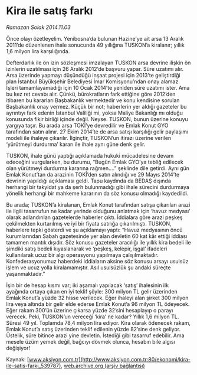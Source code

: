 # Kira ile satış farkı

*Ramazan Solak 2014.11.03*

<div class="pNewsDetailMainContent" itemprop="articleBody">
 <p>
  Önce olayı özetleyelim. Yenibosna’da bulunan Hazine’ye ait arsa 13 Aralık 2011’de düzenlenen ihale sonucunda 49 yıllığına TUSKON’a kiralanır; yıllık 1,6 milyon lira karşılığında.
 </p>
 <p>
  Defterdarlık ile ön izin sözleşmesi imzalayan TUSKON arsa devrine ilişkin ön izinlerin uzatılması için 26 Aralık 2012’de başvuru yapar. Süre uzatımı alır. Arsa üzerinde yapmayı düşündüğü inşaat projesi için 2013’te geliştirdiği plan İstanbul Büyükşehir Belediyesi İmar Komisyonu’ndan onay alamaz. İşleri tamamlayamadığı için 10 Ocak 2014’te yeniden süre uzatımı ister. Ama bu kez ret cevabı alır. Çünkü, bürokratların fark ettiğine göre 2012’den itibaren bu kararları Başbakanlık vermektedir ve konu kendisine sorulan Başbakanlık onay vermez. Küçük bir not; haberlerin yer aldığı gazeteler bu ayrıntıyı fark edenin İstanbul Valiliği mi, yoksa Maliye Bakanlığı mı olduğu konusunda fikir birliği içinde değil. Neyse. TUSKON, bunun üzerine konuyu yargıya taşır. Bu arada arsa TOKİ’ye devredilir ve Emlak Konut GYO tarafından satın alınır. 27 Ekim 2014’te de arsa satışı karşılığı gelir paylaşımı modeli ile ihaleye çıkarılır. İlginçtir, TUSKON’un itirazı üzerine verilen ‘yürütmeyi durdurma’ kararı ile ihale aynı güne denk gelir.
 </p>
 <p>
  TUSKON, ihale günü yaptığı açıklamada hukuki mücadelesine devam edeceğini vurgularken, bu durumu, “Bugün Emlak GYO’ya tebliğ edilecek olan yürütmeyi durdurma kararına rağmen....” şeklinde dile getirdi. Aynı gün Emlak Konut’tan da arazinin TOKİ’den satın alındığı ve 29 Mayıs 2014’te devrinin yapıldığı açıklaması geldi. Tapu kaydında da BEDAŞ dışında herhangi bir takyidat ya da şerh bulunmadığı gibi ihale sürecini durdurmaya yönelik herhangi bir mahkeme kararının da söz konusu olmadığı kaydedildi.
 </p>
 <p>
  Bu arada; TUSKON’a kiralanan, Emlak Konut tarafından satışa çıkarılan arazi ile ilgili tasarrufun ne kadar yerinde olduğunu anlatmak için ‘havuz medyası’ olarak adlandırılan gazetelerde haberler çıktı. İddialara göre arazi peşkeş çekilmekten kurtarılmış ve iyi bir fiyata satılığa çıkarılmıştı. TUSKON, haberlere tepki gösterdi ve şu açıklamayı yaptı: “Havuz medyasının öncü kurumlarından Sabah gazetesinde yer alan devletin 60 kat kâr ettiği iddiası tamamen mantık dışıdır. Söz konusu gazeteler aracılığı ile yıllık kira bedeli ile şimdiki satış bedeli kıyaslanarak ve ‘peşkeş, kelepir, işgal’ ifadeleri kullanılarak ucuz bir algı operasyonu yapılmaya çalışılmaktadır. Konfederasyonumuz haberdeki iddiaların aksine söz konusu arsayı usulsüz işlem ve ucuz yolla kiralamamıştır. Asıl usulsüzlük şu andaki süreçte yaşanmaktadır.”
 </p>
 <p>
  İşin bir de hesap kısmı var; iki aşamalı yapılacak ‘satış’ ihalesinin ilk ayağında ortaya çıkan en iyi teklif şöyle: 300 milyon TL gelir üzerinden Emlak Konut’a yüzde 32 hisse verilecek. Eğer ihaleyi alan şirket 300 milyon lira veya altında bir gelir elde ederse Emlak Konut’a 96 milyon TL ödeyecek. Eğer rakam 300’ün üzerine çıkarsa yüzde 32’sini hesaplayıp o parayı verecek. Peki, TUSKON’un vereceği ‘kira’ ne kadar? Yıllık 1,6 milyon TL. Süresi 49 yıl. Toplamda 78,4 milyon lira ediyor. Kira olarak ödenecek rakam, Emlak Konut’a satış üzerinden teklif edilenin yüzde 82’sine denk geliyor. Üstelik, süre bitince arazi yine devletin. İstediği gibi tasarruf edebilir. Ama mesele üzüm yemek değil, bağcıyı dövmek olunca, hesabın bile algısı değişiyor!
 </p>
</div>


Kaynak: [www.aksiyon.com.tr](http://www.aksiyon.com.tr:80/ekonomi/kira-ile-satis-farki_539787), [web.archive.org (arşiv bağlantısı)](http://web.archive.org/web/20141217084841/http://www.aksiyon.com.tr:80/ekonomi/kira-ile-satis-farki_539787)
